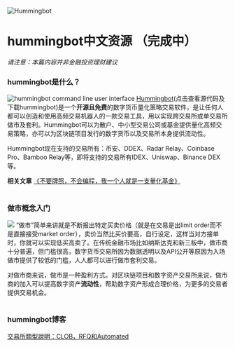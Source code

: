 ![Hummingbot](https://i.ibb.co/X5zNkKw/blacklogo-with-text.png)
# hummingbot中文资源 （完成中）

*请注意：本篇内容并非金融投资理财建议*

### hummingbot是什么？
![hummingbot command line user interface](https://www.hummingbot.io/blog/2019-04-announcing-hummingbot/hummingbot-cli.png)
[Hummingbot](https://github.com/coinalpha/hummingbot)(点击查看源代码及下载hummingbot)是一个**开源且免费**的数字货币量化策略交易软件，是让任何人都可以创造和使用高频交易机器人的一款交易工具，用以实现跨交易所或单交易所做市及套利。Hummingbot可以为散户、中小型交易公司或基金提供量化高频交易策略，亦可以为区块链项目发行的数字货币以及交易所本身提供流动性。

Hummingbot现在支持的交易所有：币安、DDEX、Radar Relay、Coinbase Pro、Bamboo Relay等，即将支持的交易所有IDEX、Uniswap、Binance DEX等。

**相关文章**
[《不要牌照，不会编程，我一个人就是一支量化基金》](https://www.chainnews.com/articles/092938875124.htm)
<br>
<br>
### 做市概念入门
![](https://docs.hummingbot.io/assets/img/pure-mm.png)
“做市”简单来讲就是不断报出特定买卖价格（就是在交易是出limit order而不是直接接受market order），卖价当然比买价要高，自行设定，这样当对方接单时，你就可以实现低买高卖了。在传统金融市场比如纳斯达克和新三板中，做市商十分普遍，但门槛很高，数字货币交易所因为数据透明以及API公开等原因为入场做市提供了较低的门槛，人人都可以进行做市套利交易。

对做市商来说，做市是一种盈利方式。对区块链项目和数字资产交易所来说，做市商的加入可以提高数字资产**流动性**，帮助数字资产形成合理价格，为更多的交易者提供交易机会。
<br>
<br>
### hummingbot博客
[交易所類型說明：CLOB，RFQ和Automated](https://0xcj.com/2019/05/24/%E4%BA%A4%E6%98%93%E6%89%80%E9%A1%9E%E5%9E%8B%E8%AA%AA%E6%98%8E%EF%BC%9Aclob%EF%BC%8Crfq%E5%92%8Cautomated/)
